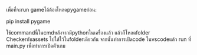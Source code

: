 เพื่อที่จะrun gameได้ต้องโหลดpygameก่อน:

pip install pygame

ใช้commandนี้ในcmdหลังจากมีpythonในเครื่องแล้ว
แล้วก็โหลดfolder Checkerกับassets ไปใส้ใว้ในfolderเดียวกัน
จากนั้นทำการเปิดcode ในvscodeแล้ว run ที่ main.py เพื่อทำการเปิดตัวเกม
